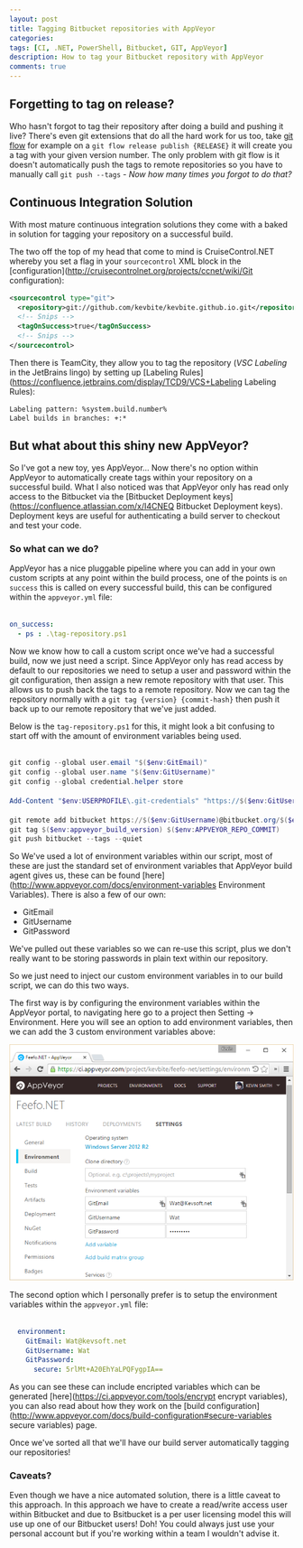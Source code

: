 ```yaml
---
layout: post
title: Tagging Bitbucket repositories with AppVeyor
categories:
tags: [CI, .NET, PowerShell, Bitbucket, GIT, AppVeyor]
description: How to tag your Bitbucket repository with AppVeyor
comments: true
---
```


## Forgetting to tag on release?

Who hasn't forgot to tag their repository after doing a build and pushing it live? There's even git extensions that do all the hard work for us too, take [git flow](http://danielkummer.github.io/git-flow-cheatsheet) for example on a `git flow release publish {RELEASE}` it will create you a tag with your given version number. The only problem with git flow is it doesn't automatically push the tags to remote repositories so you have to manually call `git push --tags` -  *Now how many times you forgot to do that?*

## Continuous Integration Solution

With most mature continuous integration solutions they come with a baked in solution for tagging your repository on a successful build.

The two off the top of my head that come to mind is CruiseControl.NET whereby you set a flag in your `sourcecontrol` XML block in the [configuration](http://cruisecontrolnet.org/projects/ccnet/wiki/Git configuration):

```xml
<sourcecontrol type="git">
  <repository>git://github.com/kevbite/kevbite.github.io.git</repository>
  <!-- Snips -->
  <tagOnSuccess>true</tagOnSuccess>
  <!-- Snips -->
</sourcecontrol>
```

Then there is TeamCity, they allow you to tag the repository (*VSC Labeling* in the JetBrains lingo) by setting up [Labeling Rules](https://confluence.jetbrains.com/display/TCD9/VCS+Labeling Labeling Rules):

```
Labeling pattern: %system.build.number%
Label builds in branches: +:*
```

## But what about this shiny new AppVeyor?

So I've got a new toy, yes AppVeyor... Now there's no option within AppVeyor to automatically create tags within your repository on a successful build. What I also noticed was that AppVeyor only has read only access to the Bitbucket via the [Bitbucket Deployment keys](https://confluence.atlassian.com/x/I4CNEQ Bitbucket Deployment keys). Deployment keys are useful for authenticating a build server to checkout and test your code.

### So what can we do?

AppVeyor has a nice pluggable pipeline where you can add in your own custom scripts at any point within the build process, one of the points is `on success` this is called on every successful build, this can be configured within the `appveyor.yml` file:

```yaml

on_success:
  - ps : .\tag-repository.ps1

```

Now we know how to call a custom script once we've had a successful build, now we just need a script. Since AppVeyor only has read access by default to our repositories we need to setup a user and password within the git configuration, then assign a new remote repository with that user. This allows us to push back the tags to a remote repository. Now we can tag the repository normally with a `git tag {version} {commit-hash}` then push it back up to our remote repository that we've just added.

Below is the `tag-repository.ps1` for this, it might look a bit confusing to start off with the amount of environment variables being used.

```powershell

git config --global user.email "$($env:GitEmail)"
git config --global user.name "$($env:GitUsername)"
git config --global credential.helper store

Add-Content "$env:USERPROFILE\.git-credentials" "https://$($env:GitUsername):$($env:GitPassword)@bitbucket.org`n"

git remote add bitbucket https://$($env:GitUsername)@bitbucket.org/$($env:APPVEYOR_REPO_NAME).git
git tag $($env:appveyor_build_version) $($env:APPVEYOR_REPO_COMMIT)
git push bitbucket --tags --quiet

```

So We've used a lot of environment variables within our script, most of these are just the standard set of environment variables that AppVeyor build agent gives us, these can be found [here](http://www.appveyor.com/docs/environment-variables Environment Variables). There is also a few of our own:

 * GitEmail
 * GitUsername
 * GitPassword

We've pulled out these variables so we can re-use this script, plus we don't really want to be storing passwords in plain text within our repository.

So we just need to inject our custom environment variables in to our build script, we can do this two ways.

The first way is by configuring the environment variables within the AppVeyor portal, to navigating here go to a project then Setting -> Environment. Here you will see an option to add environment variables, then we can add the 3 custom environment variables above:

![appveyor portal environment variables](/assets/posts/2015-09-29-tagging-bitbucket-repositories-with-appveyor/appveyor-portal-environment-variables.png)

The second option which I personally prefer is to setup the environment variables within the `appveyor.yml` file:

```yaml

  environment:
    GitEmail: Wat@kevsoft.net
    GitUsername: Wat
    GitPassword: 
      secure: 5rlMt+A20EhYaLPQFygpIA==

```

As you can see these can include encripted variables which can be generated [here](https://ci.appveyor.com/tools/encrypt encrypt variables), you can also read about how they work on the [build configuration](http://www.appveyor.com/docs/build-configuration#secure-variables secure variables) page.

Once we've sorted all that we'll have our build server automatically tagging our repositories!

### Caveats?

Even though we have a nice automated solution, there is a little caveat to this approach. In this approach we have to create a read/write access user within Bitbucket and due to Bsitbucket is a per user licensing model this will use up one of our Bitbucket users! Doh! You could always just use your personal account but if you're working within a team I wouldn't advise it.

